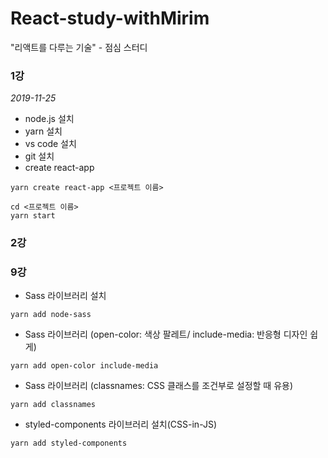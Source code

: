 # React-study-withMirim
"리액트를 다루는 기술" - 점심 스터디

### 1강
*2019-11-25*

* node.js 설치
* yarn 설치
* vs code 설치
* git 설치
* create react-app
```{.bash}
yarn create react-app <프로젝트 이름>
```

```{.bash}
cd <프로젝트 이름>
yarn start
```

### 2강

### 9강
* Sass 라이브러리 설치
```{.bash}
yarn add node-sass
```

* Sass 라이브러리 (open-color: 색상 팔레트/ include-media: 반응형 디자인 쉽게)
```{.bash}
yarn add open-color include-media
```

* Sass 라이브러리 (classnames: CSS 클래스를 조건부로 설정할 때 유용)
```{.bash}
yarn add classnames
```

* styled-components 라이브러리 설치(CSS-in-JS)
```{.bash}
yarn add styled-components
```
